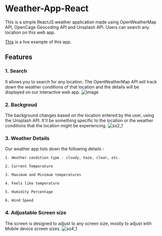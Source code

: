 # Weather-App-React
This is a simple ReactJS weather application made using OpenWeatherMap API, OpenCage Geocoding API and Unsplash API. Users can search any location on this web app.

[This](https://richk21.github.io/Weather-App-React/) is a live example of this app.

## Features
### 1. Search
It allows you to search for any location. The OpenWeatherMap API will track down the weather conditions of that location and the details will be displayed on our
interactive web app.
![image](https://github.com/richk21/Weather-App-React/assets/64418209/4e61bcad-aa04-4e37-8264-5c7ef8d38759)


### 2. Backgroud
The background changes based on the location entered by the user, using the Unsplash API. It'll be something specific to the location or the weather conditions that the location might be
experiencing.
![ss2_1](https://github.com/richk21/Weather-App-React/assets/64418209/e2537ac5-165a-4357-b589-22ba12f39faf)


### 3. Weather Details
Our weather app lists down the following details - 

    1. Weather condition type - cloudy, haze, clear, etc.
    
    2. Current Temperature
    
    3. Maximum and Minimum temperatures
    
    4. Feels like temperature
    
    5. Humidity Percentage
    
    6. Wind Speed 

### 4. Adjustable Screen size
The screen is designed to adjust to any screen size, mostly to adjust with Mobile device screen sizes.
![ss4_1](https://github.com/richk21/Weather-App-React/assets/64418209/f38d99c1-abd3-43dd-ac0e-f84ab4076b43)

